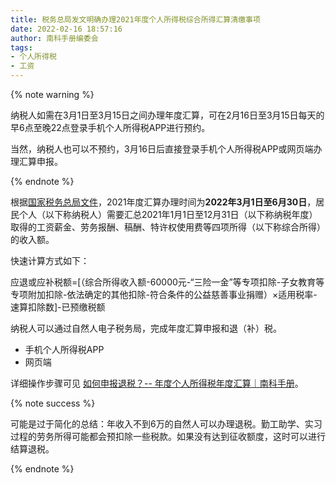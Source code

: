 ```yaml
---
title: 税务总局发文明确办理2021年度个人所得税综合所得汇算清缴事项
date: 2022-02-16 18:57:16
author: 南科手册编委会
tags:
- 个人所得税
- 工资
---
```


{% note warning %}

纳税人如需在3月1日至3月15日之间办理年度汇算，可在2月16日至3月15日每天的早6点至晚22点登录手机个人所得税APP进行预约。

当然，纳税人也可以不预约，3月16日后直接登录手机个人所得税APP或网页端办理汇算申报。

{% endnote %}

根据[国家税务总局文件](http://www.gov.cn/zhengce/zhengceku/2022-02/10/content_5672846.htm)，2021年度汇算办理时间为**2022年3月1日至6月30日**，居民个人（以下称纳税人）需要汇总2021年1月1日至12月31日（以下称纳税年度）取得的工资薪金、劳务报酬、稿酬、特许权使用费等四项所得（以下称综合所得）的收入额。

快速计算方式如下：

应退或应补税额=[（综合所得收入额-60000元-“三险一金”等专项扣除-子女教育等专项附加扣除-依法确定的其他扣除-符合条件的公益慈善事业捐赠）×适用税率-速算扣除数]-已预缴税额

纳税人可以通过自然人电子税务局，完成年度汇算申报和退（补）税。
* 手机个人所得税APP
* 网页端

详细操作步骤可见 [如何申报退税？-- 年度个人所得税年度汇算｜南科手册](https://sustech.online/service/tax/)。

{% note success %}

可能是过于简化的总结：年收入不到6万的自然人可以办理退税。勤工助学、实习过程的劳务所得可能都会预扣除一些税款。如果没有达到征收额度，这时可以进行结算退税。

{% endnote %}